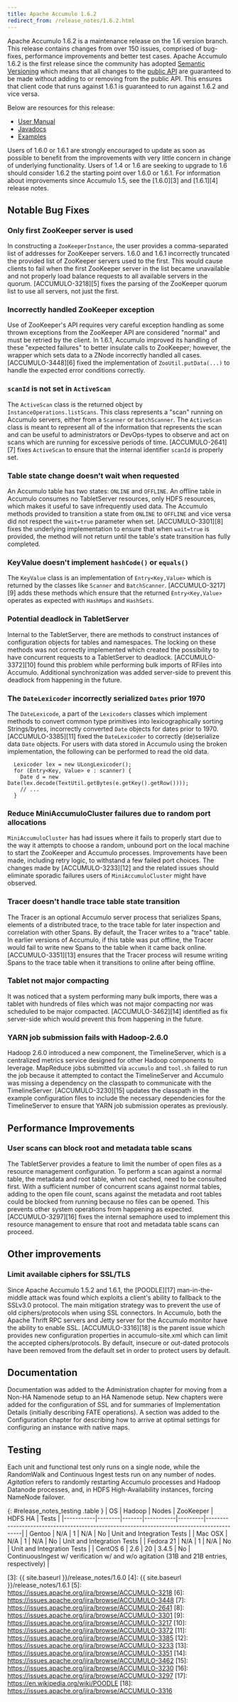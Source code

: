 ```yaml
---
title: Apache Accumulo 1.6.2
redirect_from: /release_notes/1.6.2.html
---
```


Apache Accumulo 1.6.2 is a maintenance release on the 1.6 version branch.
This release contains changes from over 150 issues, comprised of bug-fixes, performance
improvements and better test cases. Apache Accumulo 1.6.2 is the first release since the
community has adopted [Semantic Versioning][1] which means that all changes to the [public API][2]
are guaranteed to be made without adding to or removing from the public API. This ensures
that client code that runs against 1.6.1 is guaranteed to run against 1.6.2 and vice versa.

Below are resources for this release:

* [User Manual](/1.6/accumulo_user_manual.html)
* [Javadocs](/1.6/apidocs)
* [Examples](/1.6/examples)

Users of 1.6.0 or 1.6.1 are strongly encouraged to update as soon as possible to benefit from
the improvements with very little concern in change of underlying functionality. Users of 1.4 or 1.6
are seeking to upgrade to 1.6 should consider 1.6.2 the starting point over 1.6.0 or 1.6.1. For
information about improvements since Accumulo 1.5, see the [1.6.0][3] and [1.6.1][4] release notes.

## Notable Bug Fixes

### Only first ZooKeeper server is used

In constructing a `ZooKeeperInstance`, the user provides a comma-separated list of addresses for ZooKeeper
servers. 1.6.0 and 1.6.1 incorrectly truncated the provided list of ZooKeeper servers used to the first. This
would cause clients to fail when the first ZooKeeper server in the list became unavailable and not properly
load balance requests to all available servers in the quorum. [ACCUMULO-3218][5] fixes the parsing of
the ZooKeeper quorum list to use all servers, not just the first.

### Incorrectly handled ZooKeeper exception

Use of ZooKeeper's API requires very careful exception handling as some thrown exceptions from the ZooKeeper
API are considered "normal" and must be retried by the client. In 1.6.1, Accumulo improved its handling of
these "expected failures" to better insulate calls to ZooKeeper; however, the wrapper which sets data to a ZNode
incorrectly handled all cases. [ACCUMULO-3448][6] fixed the implementation of `ZooUtil.putData(...)` to handle
the expected error conditions correctly.

### `scanId` is not set in `ActiveScan`

The `ActiveScan` class is the returned object by `InstanceOperations.listScans`. This class represents a
"scan" running on Accumulo servers, either from a `Scanner` or `BatchScanner`. The `ActiveScan` class 
is meant to represent all of the information that represents the scan and can be useful to administrators
or DevOps-types to observe and act on scans which are running for excessive periods of time. [ACCUMULO-2641][7]
fixes `ActiveScan` to ensure that the internal identifier `scanId` is properly set.

### Table state change doesn't wait when requested

An Accumulo table has two states: `ONLINE` and `OFFLINE`. An offline table in Accumulo consumes no TabletServer
resources, only HDFS resources, which makes it useful to save infrequently used data. The Accumulo methods provided
to transition a state from `ONLINE` to `OFFLINE` and vice versa did not respect the `wait=true` parameter
when set. [ACCUMULO-3301][8] fixes the underlying implementation to ensure that when `wait=true` is provided,
the method will not return until the table's state transition has fully completed.

### KeyValue doesn't implement `hashCode()` or `equals()`

The `KeyValue` class is an implementation of `Entry<Key,Value>` which is returned by the classes like
`Scanner` and `BatchScanner`. [ACCUMULO-3217][9] adds these methods which ensure that the returned `Entry<Key,Value>`
operates as expected with `HashMaps` and `HashSets`. 

### Potential deadlock in TabletServer

Internal to the TabletServer, there are methods to construct instances of configuration objects for tables
and namespaces. The locking on these methods was not correctly implemented which created the possibility to
have concurrent requests to a TabletServer to deadlock. [ACCUMULO-3372][10] found this problem while performing
bulk imports of RFiles into Accumulo. Additional synchronization was added server-side to prevent this deadlock
from happening in the future.

### The `DateLexicoder` incorrectly serialized `Dates` prior 1970

The `DateLexicode`, a part of the `Lexicoders` classes which implement methods to convert common type primitives
into lexicographically sorting Strings/bytes, incorrectly converted `Date` objects for dates prior to 1970.
[ACCUMULO-3385][11] fixed the `DateLexicoder` to correctly (de)serialize data `Date` objects. For users with
data stored in Accumulo using the broken implementation, the following can be performed to read the old data.

      Lexicoder lex = new ULongLexicoder();
      for (Entry<Key, Value> e : scanner) {
        Date d = new Date(lex.decode(TextUtil.getBytes(e.getKey().getRow())));
        // ...
      }

### Reduce MiniAccumuloCluster failures due to random port allocations

`MiniAccumuloCluster` has had issues where it fails to properly start due to the way it attempts to choose
a random, unbound port on the local machine to start the ZooKeeper and Accumulo processes. Improvements have
been made, including retry logic, to withstand a few failed port choices. The changes made by [ACCUMULO-3233][12]
and the related issues should eliminate sporadic failures users of `MiniAccumuloCluster` might have observed.

### Tracer doesn't handle trace table state transition

The Tracer is an optional Accumulo server process that serializes Spans, elements of a distributed trace,
to the trace table for later inspection and correlation with other Spans. By default, the Tracer writes
to a "trace" table. In earlier versions of Accumulo, if this table was put offline, the Tracer would fail
to write new Spans to the table when it came back online. [ACCUMULO-3351][13] ensures that the Tracer process
will resume writing Spans to the trace table when it transitions to online after being offline.

### Tablet not major compacting

It was noticed that a system performing many bulk imports, there was a tablet with hundreds of files which
was not major compacting nor was scheduled to be major compacted. [ACCUMULO-3462][14] identified as fix
server-side which would prevent this from happening in the future.

### YARN job submission fails with Hadoop-2.6.0

Hadoop 2.6.0 introduced a new component, the TimelineServer, which is a centralized metrics service designed
for other Hadoop components to leverage. MapReduce jobs submitted via `accumulo` and `tool.sh` failed to
run the job because it attempted to contact the TimelineServer and Accumulo was missing a dependency on 
the classpath to communicate with the TimelineServer. [ACCUMULO-3230][15] updates the classpath in the example
configuration files to include the necessary dependencies for the TimelineServer to ensure that YARN job
submission operates as previously.

## Performance Improvements

### User scans can block root and metadata table scans

The TabletServer provides a feature to limit the number of open files as a resource management configuration.
To perform a scan against a normal table, the metadata and root table, when not cached, need to be consulted
first. With a sufficient number of concurrent scans against normal tables, adding to the open file count,
scans against the metadata and root tables could be blocked from running because no files can be opened. 
This prevents other system operations from happening as expected. [ACCUMULO-3297][16] fixes the internal semaphore
used to implement this resource management to ensure that root and metadata table scans can proceed.


## Other improvements

### Limit available ciphers for SSL/TLS

Since Apache Accumulo 1.5.2 and 1.6.1, the [POODLE][17] man-in-the-middle attack was found which exploits a client's
ability to fallback to the SSLv3.0 protocol. The main mitigation strategy was to prevent the use of old ciphers/protocols
when using SSL connectors. In Accumulo, both the Apache Thrift RPC servers and Jetty server for the Accumulo
monitor have the ability to enable SSL. [ACCUMULO-3316][18] is the parent issue which provides new configuration
properties in accumulo-site.xml which can limit the accepted ciphers/protocols. By default, insecure or out-dated
protocols have been removed from the default set in order to protect users by default.


## Documentation

Documentation was added to the Administration chapter for moving from a Non-HA Namenode setup to an HA Namenode setup. 
New chapters were added for the configuration of SSL and for summaries of Implementation Details (initially describing 
FATE operations). A section was added to the Configuration chapter for describing how to arrive at optimal settings
for configuring an instance with native maps.


## Testing

Each unit and functional test only runs on a single node, while the RandomWalk and Continuous Ingest tests run 
on any number of nodes. *Agitation* refers to randomly restarting Accumulo processes and Hadoop Datanode processes,
and, in HDFS High-Availability instances, forcing NameNode failover.

{: #release_notes_testing .table }
| OS        | Hadoop | Nodes | ZooKeeper | HDFS HA | Tests                                                                                     |
|-----------|--------|-------|-----------|---------|-------------------------------------------------------------------------------------------|
| Gentoo    | N/A    | 1     | N/A       | No      | Unit and Integration Tests                                                                |
| Mac OSX   | N/A    | 1     | N/A       | No      | Unit and Integration Tests                                                                |
| Fedora 21 | N/A    | 1     | N/A       | No      | Unit and Integration Tests                                                                |
| CentOS 6  | 2.6    | 20    | 3.4.5     | No      | ContinuousIngest w/ verification w/ and w/o agitation (31B and 21B entries, respectively) |

[1]: https://semver.org
[2]: https://github.com/apache/accumulo#api
[3]: {{ site.baseurl }}/release_notes/1.6.0
[4]: {{ site.baseurl }}/release_notes/1.6.1
[5]: https://issues.apache.org/jira/browse/ACCUMULO-3218
[6]: https://issues.apache.org/jira/browse/ACCUMULO-3448
[7]: https://issues.apache.org/jira/browse/ACCUMULO-2641
[8]: https://issues.apache.org/jira/browse/ACCUMULO-3301
[9]: https://issues.apache.org/jira/browse/ACCUMULO-3217
[10]: https://issues.apache.org/jira/browse/ACCUMULO-3372
[11]: https://issues.apache.org/jira/browse/ACCUMULO-3385
[12]: https://issues.apache.org/jira/browse/ACCUMULO-3233
[13]: https://issues.apache.org/jira/browse/ACCUMULO-3351
[14]: https://issues.apache.org/jira/browse/ACCUMULO-3462
[15]: https://issues.apache.org/jira/browse/ACCUMULO-3230
[16]: https://issues.apache.org/jira/browse/ACCUMULO-3297
[17]: https://en.wikipedia.org/wiki/POODLE
[18]: https://issues.apache.org/jira/browse/ACCUMULO-3316
